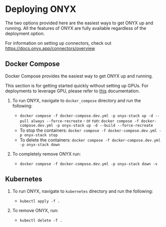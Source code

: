 <!-- DANSWER_METADATA={"link": "https://github.com/onyx-dot-app/onyx/blob/main/deployment/README.md"} -->

# Deploying ONYX

The two options provided here are the easiest ways to get ONYX up and running.
All the features of ONYX are fully available regardless of the deployment option.

For information on setting up connectors, check out https://docs.onyx.app/connectors/overview

## Docker Compose

Docker Compose provides the easiest way to get ONYX up and running.

This section is for getting started quickly without setting up GPUs. For deployments to leverage GPU, please refer to [this](https://github.com/onyx-dot-app/onyx/blob/main/deployment/docker_compose/README.md) documentation.

1. To run ONYX, navigate to `docker_compose` directory and run the following:
   - `docker compose -f docker-compose.dev.yml -p onyx-stack up -d --pull always --force-recreate` - or run: `docker compose -f docker-compose.dev.yml -p onyx-stack up -d --build --force-recreate`
   - To stop the containers: `docker compose -f docker-compose.dev.yml -p onyx-stack stop`
   - To delete the containers: `docker compose -f docker-compose.dev.yml -p onyx-stack down`

3. To completely remove ONYX run:
   - `docker compose -f docker-compose.dev.yml -p onyx-stack down -v`

## Kubernetes

1. To run ONYX, navigate to `kubernetes` directory and run the following:
   - `kubectl apply -f .`

2. To remove ONYX, run:
   - `kubectl delete -f .`
